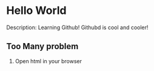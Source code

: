 # Hello World

Description: Learning Github!
 Githubd is cool and cooler!

## Too Many problem
1. Open html in your browser